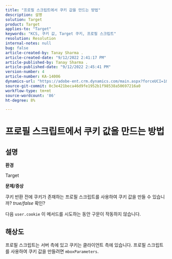 ```yaml
---
title: "프로필 스크립트에서 쿠키 값을 만드는 방법"
description: 설명
solution: Target
product: Target
applies-to: "Target"
keywords: "KCS, 쿠키 값, Target 쿠키, 프로필 스크립트"
resolution: Resolution
internal-notes: null
bug: false
article-created-by: Tanay Sharma .
article-created-date: "9/12/2022 2:41:17 PM"
article-published-by: Tanay Sharma .
article-published-date: "9/12/2022 2:45:41 PM"
version-number: 4
article-number: KA-14006
dynamics-url: "https://adobe-ent.crm.dynamics.com/main.aspx?forceUCI=1&pagetype=entityrecord&etn=knowledgearticle&id=6c943bef-a832-ed11-9db1-002248086735"
source-git-commit: 0c3e421beca46d9fe1952b1f98538a50697216a0
workflow-type: tm+mt
source-wordcount: '86'
ht-degree: 8%

---
```


# 프로필 스크립트에서 쿠키 값을 만드는 방법

## 설명


<b>환경</b>

Target



<b>문제/증상</b>

쿠키 반환 전에 쿠키가 존재하는 프로필 스크립트를 사용하여 쿠키 값을 만들 수 있습니까? *true/false* 확인?

다음 `user.cookie` 이 메서드를 시도하는 동안 구문이 작동하지 않습니다.


## 해상도


프로필 스크립트는 서버 측에 있고 쿠키는 클라이언트 측에 있습니다. 프로필 스크립트를 사용하여 쿠키 값을 만들려면 `mboxParameters`.
